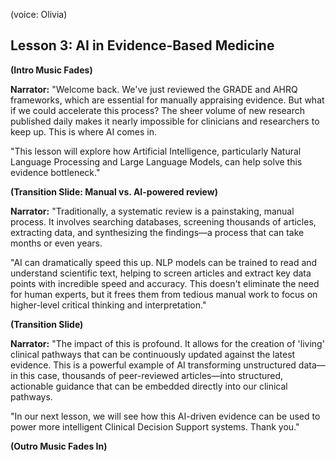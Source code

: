 (voice: Olivia)

## Lesson 3: AI in Evidence-Based Medicine

**(Intro Music Fades)**

**Narrator:** "Welcome back. We've just reviewed the GRADE and AHRQ frameworks, which are essential for manually appraising evidence. But what if we could accelerate this process? The sheer volume of new research published daily makes it nearly impossible for clinicians and researchers to keep up. This is where AI comes in.

"This lesson will explore how Artificial Intelligence, particularly Natural Language Processing and Large Language Models, can help solve this evidence bottleneck."

**(Transition Slide: Manual vs. AI-powered review)**

**Narrator:** "Traditionally, a systematic review is a painstaking, manual process. It involves searching databases, screening thousands of articles, extracting data, and synthesizing the findings—a process that can take months or even years.

"AI can dramatically speed this up. NLP models can be trained to read and understand scientific text, helping to screen articles and extract key data points with incredible speed and accuracy. This doesn't eliminate the need for human experts, but it frees them from tedious manual work to focus on higher-level critical thinking and interpretation."

**(Transition Slide)**

**Narrator:** "The impact of this is profound. It allows for the creation of 'living' clinical pathways that can be continuously updated against the latest evidence. This is a powerful example of AI transforming unstructured data—in this case, thousands of peer-reviewed articles—into structured, actionable guidance that can be embedded directly into our clinical pathways.

"In our next lesson, we will see how this AI-driven evidence can be used to power more intelligent Clinical Decision Support systems. Thank you."

**(Outro Music Fades In)**
